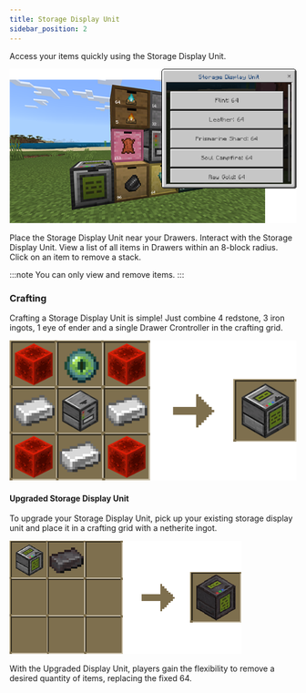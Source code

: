 ```yaml
---
title: Storage Display Unit
sidebar_position: 2
---
```


Access your items quickly using the Storage Display Unit.

![Storage Display Unit](../_assets/images/storage-display-unit.png)

Place the Storage Display Unit near your Drawers.
Interact with the Storage Display Unit.
View a list of all items in Drawers within an 8-block radius.
Click on an item to remove a stack.

:::note
You can only view and remove items.
:::

### Crafting

Crafting a Storage Display Unit is simple! Just combine 4 redstone, 3 iron ingots, 1 eye of ender and a single Drawer Crontroller in the crafting grid.

![Storage Display Unit Crafting](../_assets/images/storage-display-unit-crafting.png)

#### Upgraded Storage Display Unit

To upgrade your Storage Display Unit, pick up your existing storage display unit and place it in a crafting grid with a netherite ingot.

![Upgraded Storage Display Unit](../_assets/images/upgraded-sdu.png)

With the Upgraded Display Unit, players gain the flexibility to remove a desired quantity of items, replacing the fixed 64.
